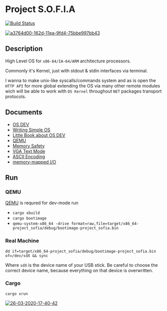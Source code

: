 # Project S.O.F.I.A

[![Build Status](https://travis-ci.com/razor-team/project-sofia.svg?branch=master)](https://travis-ci.com/razor-team/project-sofia)

<a href="https://imgbb.com/"><img src="https://i.ibb.co/ryRzVmB/a3764d00-162d-11ea-9fd4-75bbe997bb43.jpg" alt="a3764d00-162d-11ea-9fd4-75bbe997bb43" border="0"></a>

## Description

High Level OS for `x86-64/IA-64/ARM` architecture processors.

Commonly it's Kernel, just with stdout & stdin interfaces via terminal.

I wanna to make unix-like syscalls/commands system and as is open the `HTTP API` for more global extending the OS via many other remote modules wich will be able to work with `OS Kernel` throughout `NET` packages transport protocols.

## Documents

* [OS DEV](https://wiki.osdev.org/Expanded_Main_Page)
* [Writing Simple OS](https://www.cs.bham.ac.uk/~exr/lectures/opsys/10_11/lectures/os-dev.pdf)
* [Little Book about OS DEV](https://littleosbook.github.io/)
* [QEMU](https://www.qemu.org/)
* [Memory Safety](https://en.wikipedia.org/wiki/Memory_safety)
* [VGA Text Mode](https://en.wikipedia.org/wiki/VGA-compatible_text_mode)
* [ASCII Encoding](https://en.wikipedia.org/wiki/ASCII)
* [memory-mapped I/O](https://en.wikipedia.org/wiki/Memory-mapped_I/O)

## Run

### QEMU

[QEMU](https://www.qemu.org/) is requred for dev-mode run

* `cargo xbuild`
* `cargo bootimage`
* `qemu-system-x86_64 -drive format=raw,file=target/x86_64-project_sofia/debug/bootimage-project_sofia.bin`

### Real Machine

`dd if=target/x86_64-project_sofia/debug/bootimage-project_sofia.bin of=/dev/sdX && sync`

Where `sdX` is the device name of your USB stick. Be careful to choose the correct device name, because everything on that device is overwritten.

### Cargo

`cargo xrun`

<a href="https://ibb.co/5n6Ln4z"><img src="https://i.ibb.co/1dLTdQp/26-03-2020-17-40-42.png" alt="26-03-2020-17-40-42" border="0"></a>

